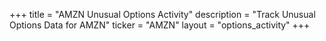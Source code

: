 +++
title = "AMZN Unusual Options Activity"
description = "Track Unusual Options Data for AMZN"
ticker = "AMZN"
layout = "options_activity"
+++

